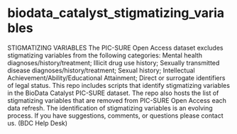 # biodata_catalyst_stigmatizing_variables
STIGMATIZING VARIABLES
The PIC-SURE Open Access dataset excludes stigmatizing variables from the following categories: Mental health diagnoses/history/treatment; Illicit drug use history; Sexually transmitted disease diagnoses/history/treatment; Sexual history; Intellectual Achievement/Ability/Educational Attainment; Direct or surrogate identifiers of legal status.
This repo includes scripts that identify stigmatizing variables in the BioData Catalyst PIC-SURE dataset. The repo also hosts the list of stigmatizing variables that are removed from PIC-SURE Open Access each data refresh. 
The identification of stigmatizing variables is an evolving process. If you have suggestions, comments, or questions please contact us. (BDC Help Desk) 
